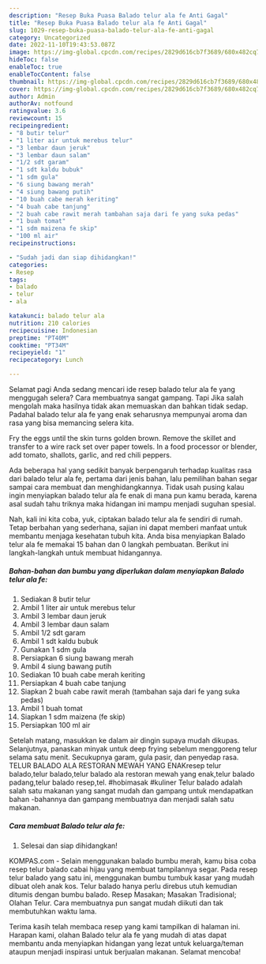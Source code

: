 ```yaml
---
description: "Resep Buka Puasa Balado telur ala fe Anti Gagal"
title: "Resep Buka Puasa Balado telur ala fe Anti Gagal"
slug: 1029-resep-buka-puasa-balado-telur-ala-fe-anti-gagal
category: Uncategorized
date: 2022-11-10T19:43:53.087Z
image: https://img-global.cpcdn.com/recipes/2829d616cb7f3689/680x482cq70/balado-telur-ala-fe-foto-resep-utama.jpg
hideToc: false
enableToc: true
enableTocContent: false
thumbnail: https://img-global.cpcdn.com/recipes/2829d616cb7f3689/680x482cq70/balado-telur-ala-fe-foto-resep-utama.jpg
cover: https://img-global.cpcdn.com/recipes/2829d616cb7f3689/680x482cq70/balado-telur-ala-fe-foto-resep-utama.jpg
author: Admin
authorAv: notfound
ratingvalue: 3.6
reviewcount: 15
recipeingredient:
- "8 butir telur"
- "1 liter air untuk merebus telur"
- "3 lembar daun jeruk"
- "3 lembar daun salam"
- "1/2 sdt garam"
- "1 sdt kaldu bubuk"
- "1 sdm gula"
- "6 siung bawang merah"
- "4 siung bawang putih"
- "10 buah cabe merah keriting"
- "4 buah cabe tanjung"
- "2 buah cabe rawit merah tambahan saja dari fe yang suka pedas"
- "1 buah tomat"
- "1 sdm maizena fe skip"
- "100 ml air"
recipeinstructions:

- "Sudah jadi dan siap dihidangkan!"
categories:
- Resep
tags:
- balado
- telur
- ala

katakunci: balado telur ala 
nutrition: 210 calories
recipecuisine: Indonesian
preptime: "PT40M"
cooktime: "PT34M"
recipeyield: "1"
recipecategory: Lunch

---
```



Selamat pagi Anda sedang mencari ide resep balado telur ala fe yang menggugah selera? Cara membuatnya sangat gampang. Tapi Jika salah mengolah maka hasilnya tidak akan memuaskan dan bahkan tidak sedap. Padahal balado telur ala fe yang enak seharusnya mempunyai aroma dan rasa yang bisa memancing selera kita.


Fry the eggs until the skin turns golden brown. Remove the skillet and transfer to a wire rack set over paper towels. In a food processor or blender, add tomato, shallots, garlic, and red chili peppers.

Ada beberapa hal yang sedikit banyak berpengaruh terhadap kualitas rasa dari balado telur ala fe, pertama dari jenis bahan, lalu pemilihan bahan segar sampai cara membuat dan menghidangkannya. Tidak usah pusing kalau ingin menyiapkan balado telur ala fe enak di mana pun kamu berada, karena asal sudah tahu triknya maka hidangan ini mampu menjadi suguhan spesial.


Nah, kali ini kita coba, yuk, ciptakan balado telur ala fe sendiri di rumah. Tetap berbahan yang sederhana, sajian ini dapat memberi manfaat untuk membantu menjaga kesehatan tubuh kita. Anda bisa menyiapkan Balado telur ala fe memakai 15 bahan dan 0 langkah pembuatan. Berikut ini langkah-langkah untuk membuat hidangannya.

<!--inarticleads1-->

##### Bahan-bahan dan bumbu yang diperlukan dalam menyiapkan Balado telur ala fe:

1. Sediakan 8 butir telur
1. Ambil 1 liter air untuk merebus telur
1. Ambil 3 lembar daun jeruk
1. Ambil 3 lembar daun salam
1. Ambil 1/2 sdt garam
1. Ambil 1 sdt kaldu bubuk
1. Gunakan 1 sdm gula
1. Persiapkan 6 siung bawang merah
1. Ambil 4 siung bawang putih
1. Sediakan 10 buah cabe merah keriting
1. Persiapkan 4 buah cabe tanjung
1. Siapkan 2 buah cabe rawit merah (tambahan saja dari fe yang suka pedas)
1. Ambil 1 buah tomat
1. Siapkan 1 sdm maizena (fe skip)
1. Persiapkan 100 ml air


Setelah matang, masukkan ke dalam air dingin supaya mudah dikupas. Selanjutnya, panaskan minyak untuk deep frying sebelum menggoreng telur selama satu menit. Secukupnya garam, gula pasir, dan penyedap rasa. TELUR BALADO ALA RESTORAN MEWAH YANG ENAKresep telur balado,telur balado,telur balado ala restoran mewah yang enak,telur balado padang,telur balado resep,tel. #hobimasak #kuliner Telur balado adalah salah satu makanan yang sangat mudah dan gampang untuk mendapatkan bahan -bahannya dan gampang membuatnya dan menjadi salah satu makanan. 

<!--inarticleads2-->

##### Cara membuat Balado telur ala fe:


1. Selesai dan siap dihidangkan!

KOMPAS.com - Selain menggunakan balado bumbu merah, kamu bisa coba resep telur balado cabai hijau yang membuat tampilannya segar. Pada resep telur balado yang satu ini, menggunakan bumbu tumbuk kasar yang mudah dibuat oleh anak kos. Telur balado hanya perlu direbus utuh kemudian ditumis dengan bumbu balado. Resep Masakan; Masakan Tradisional; Olahan Telur. Cara membuatnya pun sangat mudah diikuti dan tak membutuhkan waktu lama. 

Terima kasih telah membaca resep yang kami tampilkan di halaman ini. Harapan kami, olahan Balado telur ala fe yang mudah di atas dapat membantu anda menyiapkan hidangan yang lezat untuk keluarga/teman ataupun menjadi inspirasi untuk berjualan makanan. Selamat mencoba!
